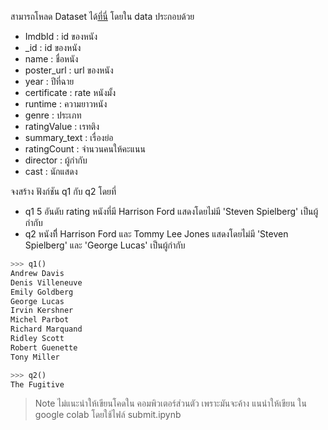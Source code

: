 สามารถโหลด Dataset ได้[ที่นี่](https://drive.google.com/uc?export=download&id=17Xasteq4XZChyaETA1ZNMYE4Zco3djzt)
โดยใน data ประกอบด้วย

* ImdbId : id ของหนัง
* _id : id ของหนัง
* name : ชื่อหนัง
* poster_url : url ของหนัง
* year : ปีที่ฉาย
* certificate : rate หนังมั้ง
* runtime : ความยาวหนัง
* genre : ประเภท
* ratingValue : เรทติง
* summary_text : เรื่องย่อ
* ratingCount : จำนวนคนให้คะแนน
* director : ผู้กำกับ
* cast : นักแสดง

จงสร้าง ฟังก์ชัน q1 กับ q2 โดยที่ 
* q1 5 อันดับ rating หนังที่มี Harrison Ford แสดงโดยไม่มี 'Steven Spielberg' เป็นผู้กำกับ
* q2 หนังที่ี Harrison Ford และ Tommy Lee Jones แสดงโดยไม่มี 'Steven Spielberg' และ 'George Lucas' เป็นผู้กำกับ
```python
>>> q1()
Andrew Davis
Denis Villeneuve
Emily Goldberg
George Lucas
Irvin Kershner
Michel Parbot
Richard Marquand
Ridley Scott
Robert Guenette
Tony Miller
```

```python
>>> q2()
The Fugitive
```

> Note ไม่แนะนำให้เขียนโคดใน คอมพิวเตอร์ส่วนตัว เพราะมันจะค้าง
แนนำให้เขียน ใน google colab โดยใช้ไฟล์ submit.ipynb
